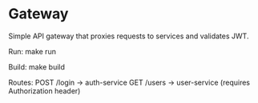 # Gateway

Simple API gateway that proxies requests to services and validates JWT.

Run:
  make run

Build:
  make build

Routes:
  POST /login -> auth-service
  GET /users -> user-service (requires Authorization header)
